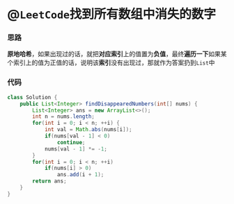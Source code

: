# @`LeetCode`找到所有数组中消失的数字

### 思路

**原地哈希**，如果出现过的话，就把**对应索引**上的值置为**负值**，最终**遍历一下**如果某个索引上的值为正值的话，说明该**索引**没有出现过，那就作为答案扔到`List`中

### 代码

```java
class Solution {
    public List<Integer> findDisappearedNumbers(int[] nums) {
        List<Integer> ans = new ArrayList<>();
        int n = nums.length;
        for(int i = 0; i < n; ++i) {
            int val = Math.abs(nums[i]);
            if(nums[val - 1] < 0)
                continue;
            nums[val - 1] *= -1;
        }
        for(int i = 0; i < n; ++i)
            if(nums[i] > 0)
                ans.add(i + 1);
        return ans;
    }
}
```


